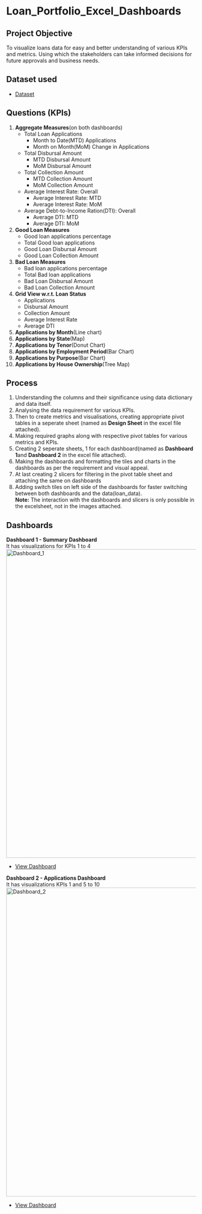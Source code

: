 # Loan_Portfolio_Excel_Dashboards

## Project Objective
To visualize loans data for easy and better understanding of various KPIs and metrics. Using which the stakeholders can take informed decisions for future approvals and business needs.

## Dataset used
- <a href="https://github.com/bharat6174/Loan_Portfolio_Dashboards/blob/main/The%20Project%20-%20Data_Pivots_Dashboard.xlsx">Dataset</a>

## Questions (KPIs)
1. **Aggregate Measures**(on both dashboards)
    - Total Loan Applications
        - Month to Date(MTD) Applications
        - Month on Month(MoM) Change in Applications
    - Total Disbursal Amount
        - MTD Disbursal Amount
        - MoM Disbursal Amount
    - Total Collection Amount
        - MTD Collection Amount
        - MoM Collection Amount
    - Average Interest Rate: Overall
        - Average Interest Rate: MTD
        - Average Interest Rate: MoM
    - Average Debt-to-Income Ration(DTI): Overall
        - Average DTI: MTD
        - Average DTI: MoM
2. **Good Loan Measures**
      - Good loan applications percentage
      - Total Good loan applications
      - Good Loan Disbursal Amount
      - Good Loan Collection Amount
3. **Bad Loan Measures**
      - Bad loan applications percentage
      - Total Bad loan applications
      - Bad Loan Disbursal Amount
      - Bad Loan Collection Amount
4. **Grid View w.r.t. Loan Status**
      - Applications
      - Disbursal Amount
      - Collection Amount
      - Average Interest Rate
      - Average DTI
5. **Applications by Month**(Line chart)
6. **Applications by State**(Map)
7. **Applications by Tenor**(Donut Chart)
8. **Applications by Employment Period**(Bar Chart)
9. **Applications by Purpose**(Bar Chart)
10. **Applications by House Ownership**(Tree Map)

## Process
1. Understanding the columns and their significance using data dictionary and data itself.
2. Analysing the data requirement for various KPIs.
3. Then to create metrics and visualisations, creating appropriate pivot tables in a seperate sheet (named as **Design Sheet** in the excel file attached).
4. Making required graphs along with respective pivot tables for various metrics and KPIs.
5. Creating 2 seperate sheets, 1 for each dashboard(named as **Dashboard 1**and **Dashboard 2** in the excel file attached).
6. Making the dashboards and formatting the tiles and charts in the dashboards as per the requirement and visual appeal.
7. At last creating 2 slicers for filtering in the pivot table sheet and attaching the same on dashboards
8. Adding switch tiles on left side of the dashboards for faster switching between both dashboards and the data(loan_data).<br>
**Note:** The interaction with the dashboards and slicers is only possible in the excelsheet, not in the images attached.

## Dashboards
**Dashboard 1 - Summary Dashboard**<br>
It has visualizations for KPIs 1 to 4<br>
<img width="1547" height="820" alt="Dashboard_1" src="https://github.com/user-attachments/assets/d0c78f6b-f8eb-484c-bf92-746dc41a9563" /><br>
- <a href="https://github.com/bharat6174/Loan_Portfolio_Dashboards/blob/main/Dashboard_1.png">View Dashboard</a><br>


**Dashboard 2 - Applications Dashboard**<br>
It has visualizations KPIs 1 and 5 to 10<br>
<img width="1550" height="821" alt="Dashboard_2" src="https://github.com/user-attachments/assets/884b6f4b-34f5-488a-932b-c37626cb9bb6" /><br>
- <a href="https://github.com/bharat6174/Loan_Portfolio_Dashboards/blob/main/Dashboard_2.png">View Dashboard</a><br>
